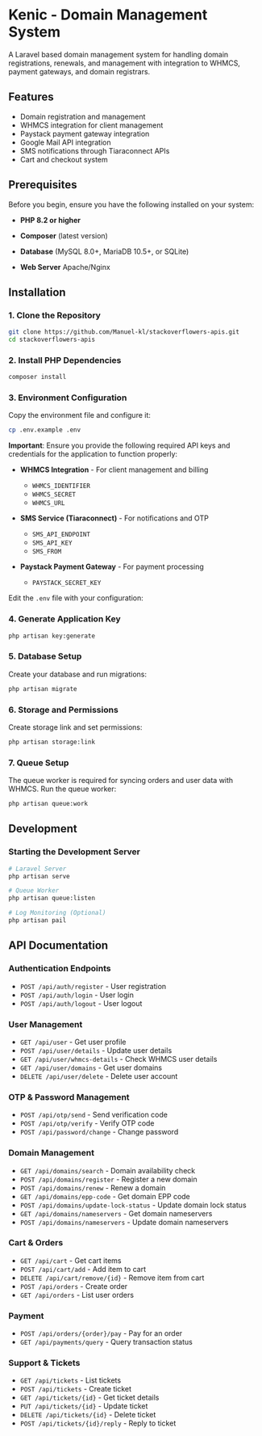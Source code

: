 # Kenic - Domain Management System

A Laravel based domain management system for handling domain registrations, renewals, and management with integration to WHMCS, payment gateways, and domain registrars.

## Features

- Domain registration and management
- WHMCS integration for client management
- Paystack payment gateway integration
- Google Mail API integration
- SMS notifications through Tiaraconnect APIs
- Cart and checkout system

## Prerequisites

Before you begin, ensure you have the following installed on your system:

- **PHP 8.2 or higher**

- **Composer** (latest version)
- **Database** (MySQL 8.0+, MariaDB 10.5+, or SQLite)
- **Web Server** Apache/Nginx

## Installation

### 1. Clone the Repository

```bash
git clone https://github.com/Manuel-kl/stackoverflowers-apis.git
cd stackoverflowers-apis
```

### 2. Install PHP Dependencies

```bash
composer install
```

### 3. Environment Configuration

Copy the environment file and configure it:

```bash
cp .env.example .env
```

**Important**: Ensure you provide the following required API keys and credentials for the application to function properly:

- **WHMCS Integration** - For client management and billing
  - `WHMCS_IDENTIFIER`
  - `WHMCS_SECRET`
  - `WHMCS_URL`

- **SMS Service (Tiaraconnect)** - For notifications and OTP
  - `SMS_API_ENDPOINT`
  - `SMS_API_KEY`
  - `SMS_FROM`

- **Paystack Payment Gateway** - For payment processing
  - `PAYSTACK_SECRET_KEY`

Edit the `.env` file with your configuration:

### 4. Generate Application Key

```bash
php artisan key:generate
```

### 5. Database Setup

Create your database and run migrations:

```bash
php artisan migrate
```

### 6. Storage and Permissions

Create storage link and set permissions:

```bash
php artisan storage:link
```

### 7. Queue Setup

The queue worker is required for syncing orders and user data with WHMCS. Run the queue worker:

```bash
php artisan queue:work
```

## Development

### Starting the Development Server

```bash
# Laravel Server
php artisan serve

# Queue Worker
php artisan queue:listen

# Log Monitoring (Optional)
php artisan pail
```

## API Documentation

### Authentication Endpoints

- `POST /api/auth/register` - User registration
- `POST /api/auth/login` - User login
- `POST /api/auth/logout` - User logout

### User Management

- `GET /api/user` - Get user profile
- `POST /api/user/details` - Update user details
- `GET /api/user/whmcs-details` - Check WHMCS user details
- `GET /api/user/domains` - Get user domains
- `DELETE /api/user/delete` - Delete user account

### OTP & Password Management

- `POST /api/otp/send` - Send verification code
- `POST /api/otp/verify` - Verify OTP code
- `POST /api/password/change` - Change password

### Domain Management

- `GET /api/domains/search` - Domain availability check
- `POST /api/domains/register` - Register a new domain
- `POST /api/domains/renew` - Renew a domain
- `GET /api/domains/epp-code` - Get domain EPP code
- `POST /api/domains/update-lock-status` - Update domain lock status
- `GET /api/domains/nameservers` - Get domain nameservers
- `POST /api/domains/nameservers` - Update domain nameservers

### Cart & Orders

- `GET /api/cart` - Get cart items
- `POST /api/cart/add` - Add item to cart
- `DELETE /api/cart/remove/{id}` - Remove item from cart
- `POST /api/orders` - Create order
- `GET /api/orders` - List user orders

### Payment

- `POST /api/orders/{order}/pay` - Pay for an order
- `GET /api/payments/query` - Query transaction status

### Support & Tickets

- `GET /api/tickets` - List tickets
- `POST /api/tickets` - Create ticket
- `GET /api/tickets/{id}` - Get ticket details
- `PUT /api/tickets/{id}` - Update ticket
- `DELETE /api/tickets/{id}` - Delete ticket
- `POST /api/tickets/{id}/reply` - Reply to ticket

